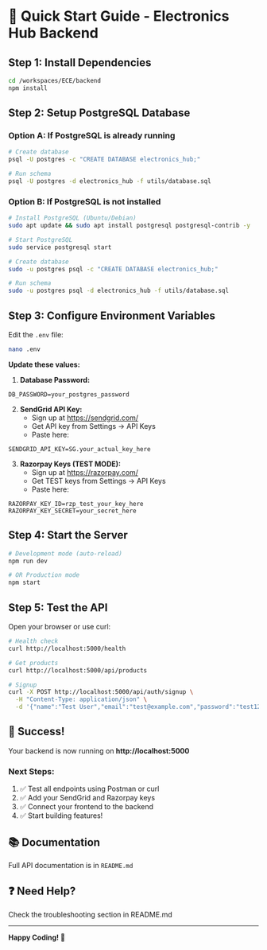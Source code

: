 # 🚀 Quick Start Guide - Electronics Hub Backend

## Step 1: Install Dependencies

```bash
cd /workspaces/ECE/backend
npm install
```

## Step 2: Setup PostgreSQL Database

### Option A: If PostgreSQL is already running
```bash
# Create database
psql -U postgres -c "CREATE DATABASE electronics_hub;"

# Run schema
psql -U postgres -d electronics_hub -f utils/database.sql
```

### Option B: If PostgreSQL is not installed
```bash
# Install PostgreSQL (Ubuntu/Debian)
sudo apt update && sudo apt install postgresql postgresql-contrib -y

# Start PostgreSQL
sudo service postgresql start

# Create database
sudo -u postgres psql -c "CREATE DATABASE electronics_hub;"

# Run schema
sudo -u postgres psql -d electronics_hub -f utils/database.sql
```

## Step 3: Configure Environment Variables

Edit the `.env` file:

```bash
nano .env
```

**Update these values:**

1. **Database Password:**
```
DB_PASSWORD=your_postgres_password
```

2. **SendGrid API Key:**
   - Sign up at https://sendgrid.com/
   - Get API key from Settings → API Keys
   - Paste here:
```
SENDGRID_API_KEY=SG.your_actual_key_here
```

3. **Razorpay Keys (TEST MODE):**
   - Sign up at https://razorpay.com/
   - Get TEST keys from Settings → API Keys
   - Paste here:
```
RAZORPAY_KEY_ID=rzp_test_your_key_here
RAZORPAY_KEY_SECRET=your_secret_here
```

## Step 4: Start the Server

```bash
# Development mode (auto-reload)
npm run dev

# OR Production mode
npm start
```

## Step 5: Test the API

Open your browser or use curl:

```bash
# Health check
curl http://localhost:5000/health

# Get products
curl http://localhost:5000/api/products

# Signup
curl -X POST http://localhost:5000/api/auth/signup \
  -H "Content-Type: application/json" \
  -d '{"name":"Test User","email":"test@example.com","password":"test123"}'
```

## 🎉 Success!

Your backend is now running on **http://localhost:5000**

### Next Steps:
1. ✅ Test all endpoints using Postman or curl
2. ✅ Add your SendGrid and Razorpay keys
3. ✅ Connect your frontend to the backend
4. ✅ Start building features!

## 📚 Documentation

Full API documentation is in `README.md`

## ❓ Need Help?

Check the troubleshooting section in README.md

---

**Happy Coding! 🚀**
